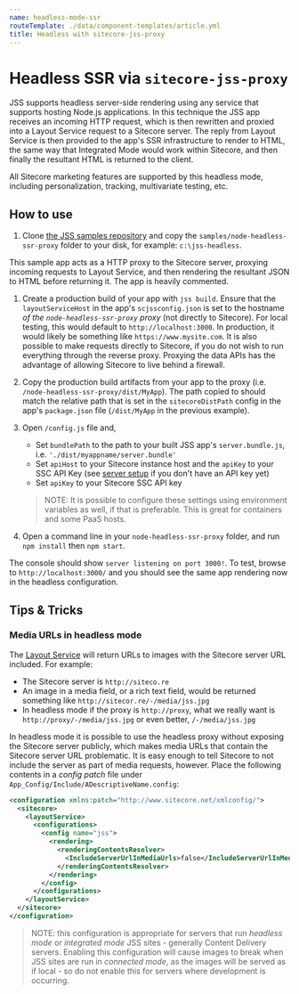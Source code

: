```yaml
---
name: headless-mode-ssr
routeTemplate: ./data/component-templates/article.yml
title: Headless with sitecore-jss-proxy
---
```


# Headless SSR via `sitecore-jss-proxy`

JSS supports headless server-side rendering using any service that supports hosting Node.js applications. In this technique the JSS app receives an incoming HTTP request, which is then rewritten and proxied into a Layout Service request to a Sitecore server. The reply from Layout Service is then provided to the app's SSR infrastructure to render to HTML, the same way that Integrated Mode would work within Sitecore, and then finally the resultant HTML is returned to the client.

All Sitecore marketing features are supported by this headless mode, including personalization, tracking, multivariate testing, etc.

## How to use

1. Clone [the JSS samples repository](https://github.com/sitecore/jss) and copy the `samples/node-headless-ssr-proxy` folder to your disk, for example: `c:\jss-headless`.

  This sample app acts as a HTTP proxy to the Sitecore server, proxying incoming requests to Layout Service, and then rendering the resultant JSON to HTML before returning it. The app is heavily commented.

1. Create a production build of your app with `jss build`. Ensure that the `layoutServiceHost` in the app's `scjssconfig.json` is set to the hostname _of the `node-headless-ssr-proxy` proxy_ (not directly to Sitecore). For local testing, this would default to `http://localhost:3000`. In production, it would likely be something like `https://www.mysite.com`. It is also possible to make requests directly to Sitecore, if you do not wish to run everything through the reverse proxy. Proxying the data APIs has the advantage of allowing Sitecore to live behind a firewall.

1. Copy the production build artifacts from your app to the proxy (i.e. `/node-headless-ssr-proxy/dist/MyApp`). The path copied to should match the relative path that is set in the `sitecoreDistPath` config in the app's `package.json` file (`/dist/MyApp` in the previous example).

1. Open `/config.js` file and,
    * Set `bundlePath` to the path to your built JSS app's `server.bundle.js`, i.e. `'./dist/myappname/server.bundle'`
    * Set `apiHost` to your Sitecore instance host and the `apiKey` to your SSC API Key (see [server setup](/docs/getting-started/jss-server-install) if you don't have an API key yet)
    * Set `apiKey` to your Sitecore SSC API key

    > NOTE: It is possible to configure these settings using environment variables as well, if that is preferable. This is great for containers and some PaaS hosts.

1. Open a command line in your `node-headless-ssr-proxy` folder, and run `npm install` then `npm start`.

  The console should show `server listening on port 3000!`.
  To test, browse to `http://localhost:3000/` and you should see the same app rendering now in the headless configuration.

## Tips & Tricks

### Media URLs in headless mode

The [Layout Service](/docs/fundamentals/services/layout-service) will return URLs to images with the Sitecore server URL included. For example:

* The Sitecore server is `http://siteco.re`
* An image in a media field, or a rich text field, would be returned something like `http://sitecor.re/-/media/jss.jpg`
* In headless mode if the proxy is `http://proxy`, what we really want is `http://proxy/-/media/jss.jpg` or even better, `/-/media/jss.jpg`

In headless mode it is possible to use the headless proxy without exposing the Sitecore server publicly, which makes media URLs that contain the Sitecore server URL problematic. It is easy enough to tell Sitecore to not include the server as part of media requests, however. Place the following contents in a _config patch_ file under `App_Config/Include/ADescriptiveName.config`:

```xml
<configuration xmlns:patch="http://www.sitecore.net/xmlconfig/">
  <sitecore>
    <layoutService>
      <configurations>
        <config name="jss">
          <rendering>
            <renderingContentsResolver>
              <IncludeServerUrlInMediaUrls>false</IncludeServerUrlInMediaUrls>
            </renderingContentsResolver>
          </rendering>
        </config>
      </configurations>
    </layoutService>
  </sitecore>
</configuration>
```

> NOTE: this configuration is appropriate for servers that run _headless mode_ or _integrated mode_ JSS sites - generally Content Delivery servers. Enabling this configuration will cause images to break when JSS sites are run in _connected mode_, as the images will be served as if local - so do not enable this for servers where development is occurring.